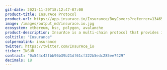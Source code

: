 ```yaml
---
git-date: 2021-11-29T18:12:47-07:00
product-title: InsurAce Protocol
product-url: https://app.insurace.io/Insurance/BuyCovers?referrer=1346505268295495491114991223717367640099680672929
image: /images/output_md/insurace.io.jpg
ecosystem: ethereum, bsc, polygon, avalanche
product-description: InsurAce is a multi-chain protocol that provides insurance services to DeFi users, allowing them to protect their investment funds against various risks
coltitle: "Insurance"
colpermalink: insurance
twitter: https://twitter.com/InsurAce_io
ticker: INSUR
contract: "0x544c42fbb96b39b21df61cf322b5edc285ee7429"
decimals: 18
---
```

